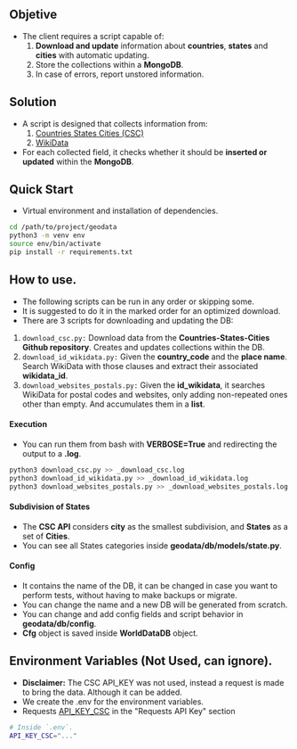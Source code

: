 ## Objetive
- The client requires a script capable of:
    1. **Download and update** information about **countries**, **states** and **cities** with automatic updating.
    2. Store the collections within a **MongoDB**.
    3. In case of errors, report unstored information.


## Solution
- A script is designed that collects information from:
    1. [Countries States Cities (CSC)](https://github.com/dr5hn/countries-states-cities-database/tree/master)
    2. [WikiData](https://www.wikidata.org/wiki/Wikidata:Main_Page)
- For each collected field, it checks whether it should be **inserted or updated** within the **MongoDB**.


## Quick Start
- Virtual environment and installation of dependencies.
```bash
cd /path/to/project/geodata
python3 -m venv env
source env/bin/activate
pip install -r requirements.txt
```

## How to use.
- The following scripts can be run in any order or skipping some.
- It is suggested to do it in the marked order for an optimized download.
- There are 3 scripts for downloading and updating the DB:
1. `download_csc.py:` Download data from the **Countries-States-Cities Github repository**. Creates and updates collections within the DB.
2. `download_id_wikidata.py:` Given the **country_code** and the **place name**. Search WikiData with those clauses and extract their associated **wikidata_id**.
3. `download_websites_postals.py:` Given the **id_wikidata**, it searches WikiData for postal codes and websites, only adding non-repeated ones other than empty. And accumulates them in a **list**.

#### Execution
- You can run them from bash with **VERBOSE=True** and redirecting the output to a **.log**.
```bash
python3 download_csc.py >> _download_csc.log
python3 download_id_wikidata.py >> _download_id_wikidata.log
python3 download_websites_postals.py >> _download_websites_postals.log
```

#### Subdivision of States
- The **CSC API** considers **city** as the smallest subdivision, and **States** as a set of **Cities**.
- You can see all States categories inside **geodata/db/models/state.py**.


#### Config
- It contains the name of the DB, it can be changed in case you want to perform tests, without having to make backups or migrate.
- You can change the name and a new DB will be generated from scratch.
- You can change and add config fields and script behavior in **geodata/db/config**.
- **Cfg** object is saved inside **WorldDataDB** object.


## Environment Variables (Not Used, can ignore).
- **Disclaimer:** The CSC API_KEY was not used, instead a request is made to bring the data. Although it can be added.
- We create the .env for the environment variables.
- Requests [API_KEY_CSC](https://countrystatecity.in/) in the "Requests API Key" section
```bash
# Inside `.env`.
API_KEY_CSC="..."
```
